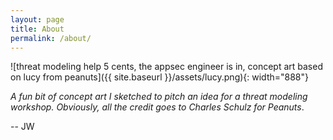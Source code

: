```yaml
---
layout: page
title: About
permalink: /about/
---
```

![threat modeling help 5 cents, the appsec engineer is in, concept art based on lucy from peanuts]({{ site.baseurl }}/assets/lucy.png){: width="888"}

_A fun bit of concept art I sketched to pitch an idea for a threat modeling workshop. Obviously, all the credit goes to Charles Schulz for Peanuts_.

 -- JW
